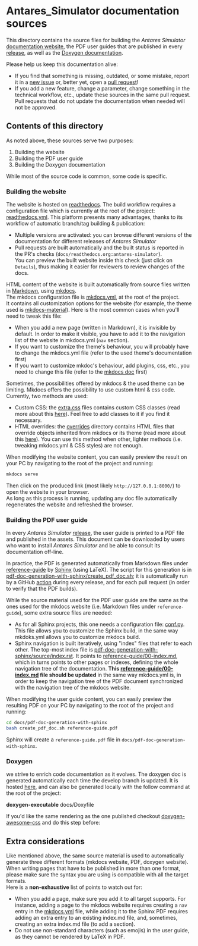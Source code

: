 # Antares_Simulator documentation sources

This directory contains the source files for building the *Antares Simulator* [documentation website](https://antares-simulator.readthedocs.io/), 
the PDF user guides that are published in every [release](https://github.com/AntaresSimulatorTeam/Antares_Simulator/releases), 
as well as the [Doxygen documentation](https://antaressimulatorteam.github.io/Antares_Simulator/doxygen/).

Please help us keep this documentation alive:
- If you find that something is missing, outdated, or some mistake, report it in a [new issue](https://github.com/AntaresSimulatorTeam/Antares_Simulator/issues/new) 
  or, better yet, open a [pull request](https://github.com/AntaresSimulatorTeam/Antares_Simulator/compare)!
- If you add a new feature, change a parameter, change something in the technical workflow, etc., update these 
  sources in the same pull request. Pull requests that do not update the documentation when needed will not be approved.  

## Contents of this directory

As noted above, these sources serve two purposes:
1. Building the website
2. Building the PDF user guide
3. Building the Doxygen documentation

While most of the source code is common, some code is specific.

### Building the website
The website is hosted on [readthedocs](https://readthedocs.org/). The build workflow requires a configuration file which 
is currently at the root of the project: [readthedocs.yml](../readthedocs.yml). This platform presents many advantages, 
thanks to its workflow of automatic branch/tag building & publication:
- Multiple versions are activated: you can browse different versions of the documentation for different releases of *Antares Simulator*
- Pull requests are built automatically and the built status is reported in the PR's checks (`docs/readthedocs.org:antares-simulator`).  
  You can preview the built website inside this check (just click on `Details`), thus making it easier for reviewers to review changes of the docs. 

HTML content of the website is built automatically from source files written in [Markdown](https://fr.wikipedia.org/wiki/Markdown), 
using [mkdocs](https://www.mkdocs.org/).  
The mkdocs configuration file is [mkdocs.yml](../mkdocs.yml), at the root of the project.  
It contains all customization options for the website (for example, the theme used is [mkdocs-material](https://squidfunk.github.io/mkdocs-material/)). 
Here is the most common cases when you'll need to tweak this file:
- When you add a new page (written in Markdown), it is invisible by default. In order to make it visible, you have to 
  add it to the navigation list of the website in mkdocs.yml (`nav` section).
- If you want to customize the theme's behaviour, you will probably have to change the mkdocs.yml file (refer to the 
  used theme's documentation first)
- If you want to customize mkdoc's behaviour, add plugins, css, etc., you need to change this file (refer to the 
  [mkdocs doc](https://www.mkdocs.org/user-guide/) first)
  
Sometimes, the possibilities offered by mkdocs & the used theme can be limiting. Mkdocs offers the possibility to use 
custom html & css code. Currently, two methods are used:
- Custom CSS: the [extra.css](stylesheets/extra.css) files contains custom CSS classes (read more about this [here](https://squidfunk.github.io/mkdocs-material/customization/#additional-css)). 
  Feel free to add classes to it if you find it necessary.
- HTML overrides: the [overrides](overrides) directory contains HTML files that override objects inherited from mkdocs 
  or its theme (read more about this [here](https://squidfunk.github.io/mkdocs-material/customization/#extending-the-theme)). 
  You can use this method when other, lighter methods (i.e. tweaking mkdocs.yml & CSS styles) are not enough.

When modifying the website content, you can easily preview the result on your PC by navigating to the root of the 
project and running:
```bash
mkdocs serve
```
Then click on the produced link (most likely `http://127.0.0.1:8000/`) to open the website in your browser.  
As long as this process is running, updating any doc file automatically regenerates the website and refreshed the browser. 

### Building the PDF user guide
In every *Antares Simulator* [release](https://github.com/AntaresSimulatorTeam/Antares_Simulator/releases), 
the user guide is printed to a PDF file and published in the assets. This document can be downloaded by users who 
want to install *Antares Simulator* and be able to consult its documentation off-line.  

In practice, the PDF is generated automatically from Markdown files under [reference-guide](./user-guide) by 
[Sphinx](https://www.sphinx-doc.org/) (using LaTeX). The script for this generation is in [pdf-doc-generation-with-sphinx/create_pdf_doc.sh](./pdf-doc-generation-with-sphinx/create_pdf_doc.sh); 
it is automatically run by a GitHub [action](../.github/workflows/build-userguide.yml) during every release, and for 
each pull request (in order to verify that the PDF builds).  

While the source material used for the PDF user guide are the same as the ones used for the mkdocs website (i.e. 
Markdown files under `reference-guide`), some extra source files are needed:
- As for all Sphinx projects, this one needs a configuration file: [conf.py](./pdf-doc-generation-with-sphinx/source/conf.py). 
  This file allows you to customize the Sphinx build, in the same way mkdoks.yml allows you to customize mkdocs build. 
- Sphinx navigation is built iteratively, using "index" files that refer to each other. The top-most index file is 
  [pdf-doc-generation-with-sphinx/source/index.rst](./pdf-doc-generation-with-sphinx/source/index.rst). It points to 
  [reference-guide/00-index.md](user-guide/00-index.md), which in turns points to other pages or indexes, 
  defining the whole navigation tree of the documentation. **This [reference-guide/00-index.md](user-guide/00-index.md) 
  file should be updated** in the same way mkdocs.yml is, in order to keep the navigation tree of the PDF document 
  synchronized with the navigation tree of the mkdocs website.

When modifying the user guide content, you can easily preview the resulting PDF on your PC by navigating to the 
root of the project and running:
```bash
cd docs/pdf-doc-generation-with-sphinx
bash create_pdf_doc.sh reference-guide.pdf
```
Sphinx will create a `reference-guide.pdf` file in `docs/pdf-doc-generation-with-sphinx`.

### Doxygen
[//]: # (TODO)
we strive to enrich code documentation as it evolves. The doxygen doc is generated automatically each time the develop branch is updated. It is hosted [here](https://antaressimulatorteam.github.io/Antares_Simulator/doxygen), and can also be generated locally with the follow command at the root of the project:

**doxygen-executable** docs/Doxyfile

If you'd like the same rendering as the one published checkout [doxygen-awesome-css](https://github.com/jothepro/doxygen-awesome-css) and do this step before:

## Extra considerations

Like mentioned above, the same source material is used to automatically generate three different formats (mkdocs website, 
PDF, doxygen website). When writing pages that have to be published in more than one format, please make sure the 
syntax you are using is compatible with all the target formats.  
Here is a **non-exhaustive** list of points to watch out for:
- When you add a page, make sure you add it to all target supports. For instance, adding a page to the mkdocs website 
  requires creating a `nav` entry in the [mkdocs.yml](../mkdocs.yml) file, while adding it to the Sphinx PDF requires 
  adding an extra entry to an existing index.md file, and, sometimes, creating an extra index.md file (to add a section).
- Do not use non-standard characters (such as emojis) in the user guide, as they cannot be rendered by LaTeX 
  in PDF.
